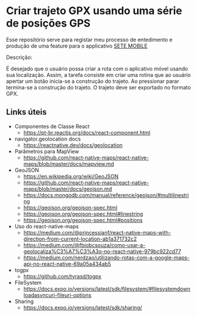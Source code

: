 # Criar trajeto GPX usando uma série de posições GPS

Esse repositório serve para registar meu processo de entedimento e produção de uma feature para o applicativo [SETE MOBILE](https://github.com/marcosroriz/sete-mobile)

Descrição: 

É desejado que o usuário possa criar a rota com o aplicativo móvel usando sua localização. Assim, a tarefa consiste em criar uma rotina que ao usuário apertar um botão inicia-se a construção do trajeto. Ao pressionar parar termina-se a construção do trajeto. O trajeto deve ser exportado no formato GPX.

## Links úteis
 - Componentes de Classe React
   - https://pt-br.reactjs.org/docs/react-component.html
 - navigator.geolocation docs
   - https://reactnative.dev/docs/geolocation
 - Parâmetros para MapView
   - https://github.com/react-native-maps/react-native-maps/blob/master/docs/mapview.md
 - GeoJSON
   - https://en.wikipedia.org/wiki/GeoJSON
   - https://github.com/react-native-maps/react-native-maps/blob/master/docs/geojson.md
   - https://docs.mongodb.com/manual/reference/geojson/#multilinestring
   - https://geojson.org/geojson-spec.html
   - https://geojson.org/geojson-spec.html#linestring
   - https://geojson.org/geojson-spec.html#positions
 - Uso do react-native-maps
   - https://medium.com/@princessjanf/react-native-maps-with-direction-from-current-location-ab1a371732c2
   - https://medium.com/@fbiobcsouza/como-usar-a-geolocaliza%C3%A7%C3%A3o-no-react-native-979bc922cd77
   - https://medium.com/nerdzao/utilizando-rotas-com-a-google-maps-api-no-react-native-69a05a434ab5
 - togpx
   - https://github.com/tyrasd/togpx
 - FileSystem
   - https://docs.expo.io/versions/latest/sdk/filesystem/#filesystemdownloadasyncuri-fileuri-options
 - Sharing
   - https://docs.expo.io/versions/latest/sdk/sharing/
